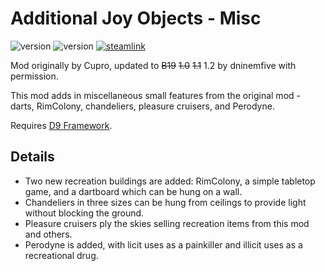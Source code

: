 # Additional Joy Objects - Misc
![version](https://img.shields.io/badge/RimWorld-1.2-brightgreen.svg) ![version](https://img.shields.io/badge/Status-Released-brightgreen.svg) [![steamlink](https://raster.shields.io/steam/downloads/2068703292.png?color=blue&label=Workshop&logo=steam)](https://steamcommunity.com/sharedfiles/filedetails/?id=2068703292)

Mod originally by Cupro, updated to ~~B19~~ ~~1.0~~ ~~1.1~~ 1.2 by dninemfive with permission.

This mod adds in miscellaneous small features from the original mod - darts, RimColony, chandeliers, pleasure cruisers, and Perodyne.

Requires [D9 Framework](https://github.com/dninemfive/d9framework/releases).

## Details
- Two new recreation buildings are added: RimColony, a simple tabletop game, and a dartboard which can be hung on a wall.
- Chandeliers in three sizes can be hung from ceilings to provide light without blocking the ground.
- Pleasure cruisers ply the skies selling recreation items from this mod and others.
- Perodyne is added, with licit uses as a painkiller and illicit uses as a recreational drug.